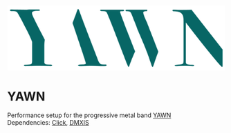 ![YAWN logo](YAWNLogoCol.png)
# YAWN
Performance setup for the progressive metal band [YAWN](https://www.yawn.no/)
</br> Dependencies: [Click](https://github.com/MccormickMike/Click), [DMXIS](https://github.com/MccormickMike/DMXIS)
